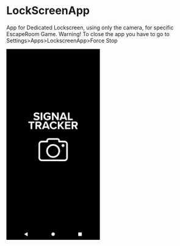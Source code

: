 # LockScreenApp
App for Dedicated Lockscreen, using only the camera, for specific EscapeRoom Game.
Warning! To close the app you have to go to Settings>Apps>LockscreenApp>Force Stop

<img src="https://github.com/StratosMylonas/LockScreenApp/blob/master/screenshots/Screenshot_1613719875.png" width="245" height="500">
